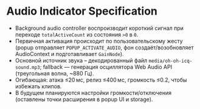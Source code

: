 ﻿# Audio Indicator Specification

- Background audio controller воспроизводит короткий сигнал при переходе `totalActiveCount` из состояния `>0` в `0`.
- Первичная активация происходит по пользовательскому жесту (popup отправляет `POPUP_ACTIVATE_AUDIO`, фон создаёт/возобновляет AudioContext и подготавливает `GainNode`).
- Основной источник звука – декодированный файл `media/oh-oh-icq-sound.mp3`; fallback — генерация осциллятора Web Audio API (треугольная волна, ~880 Гц).
- Огибающая: атака ≤20 мс, релиз ≤400 мс, громкость ≤0.2, чтобы избежать клипов.
- В будущем планируются настройки громкости/отключения (оставлены точки расширения в popup UI и storage).
